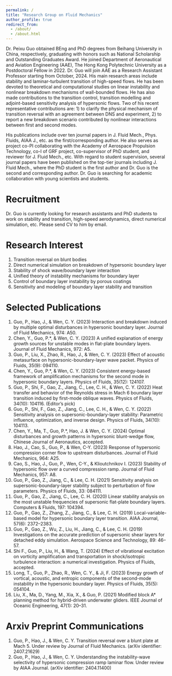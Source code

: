 ```yaml
---
permalink: /
title: "Research Group on Fluid Mechanics"
author_profile: true
redirect_from: 
  - /about/
  - /about.html
---
```


Dr. Peixu Guo obtained BEng and PhD degrees from Beihang University in China, respectively, graduating with honors such as National Scholarship and Outstanding Graduates Award. He joined Department of Aeronautical and Aviation Engineering (AAE), The Hong Kong Polytechnic University as a Postdoctoral Fellow in 2022. Dr. Guo will join AAE as a Research Assistant Professor starting from October, 2024. His main research areas include stability and laminar-turbulent transition of high-speed flows. He has been devoted to theoretical and computational studies on linear instability and nonlinear breakdown mechanisms of wall-bounded flows. He has also made contributions to the transition control, transition modelling and adjoint-based sensitivity analysis of hypersonic flows. Two of his recent representative contributions are: 1) to clarify the physical mechanism of transition reversal with an agreement between DNS and experiment, 2) to report a new breakdown scenario contributed by nonlinear interactions between first and second modes. 

His publications include over ten journal papers in J. Fluid Mech., Phys. Fluids, AIAA J., etc. as the first/corresponding author. He also serves as project co-PI collaborating with the Academy of Aerospace Propulsion Technology, co-I of GRF project, co-supervisor of PhD student, and reviewer for J. Fluid Mech., etc. With regard to student supervision, several journal papers have been published on the top-tier journals including J. Fluid Mech., where the PhD student is the first author and Dr. Guo is the second and corresponding author. Dr. Guo is searching for academic collaboration with young scientists and students.

Recruitment
======
Dr. Guo is currently looking for research assistants and PhD students to work on stability and transition, high-speed aerodynamics, direct numerical simulation, etc. Please send CV to him by email.

Research Interest
======
1. Transition reversal on blunt bodies
2. Direct numerical simulation on breakdown of hypersonic boundary layer
3. Stability of shock wave/boundary layer interaction
4. Unified theory of instability mechanisms for boundary layer
5. Control of boundary layer instability by porous coatings
6. Sensitivity and modeling of boundary layer stability and transition

Selected Publications
======
1.	Guo, P., Hao, J., & Wen, C. Y. (2023) Interaction and breakdown induced by multiple optimal disturbances in hypersonic boundary layer. Journal of Fluid Mechanics, 974: A50. 
2.	Chen, Y., Guo, P.*, & Wen, C. Y. (2023) A unified explanation of energy growth sources for unstable modes in flat-plate boundary layers. Journal of Fluid Mechanics, 972: A5. 
3.	Guo, P., Liu, X., Zhao, R., Hao, J., & Wen, C. Y. (2023) Effect of acoustic metasurface on hypersonic-boundary-layer wave packet. Physics of Fluids, 35(9): 094110. 
4.	Chen, Y., Guo, P.*, & Wen, C. Y. (2023) Consistent energy-based framework of amplification mechanisms for the second mode in hypersonic boundary layers. Physics of Fluids, 35(12): 124107.
5.	Guo, P., Shi, F., Gao, Z., Jiang, C., Lee, C. H., & Wen, C. Y. (2022) Heat transfer and behavior of the Reynolds stress in Mach 6 boundary layer transition induced by first-mode oblique waves. Physics of Fluids, 34(10): 104116. (Editor’s pick) 
6.	Guo, P., Shi, F., Gao, Z., Jiang, C., Lee, C. H., & Wen, C. Y. (2022) Sensitivity analysis on supersonic-boundary-layer stability: Parametric influence, optimization, and inverse design. Physics of Fluids, 34(10): 104113. 
7.	Chen, Y., Ma, T., Guo, P.*, Hao, J. & Wen, C. Y. (2024) Optimal disturbances and growth patterns in hypersonic blunt-wedge flow, Chinese Journal of Aeronautics, accepted. 
8.	Hao, J., Cao, S., Guo, P., & Wen, C-Y. (2023) Response of hypersonic compression corner flow to upstream disturbances. Journal of Fluid Mechanics, 964: A25. 
9.	Cao, S., Hao, J., Guo, P., Wen, C-Y., & Klioutchnikov I. (2023) Stability of hypersonic flow over a curved compression ramp. Journal of Fluid Mechanics, 957: A8. 
10.	Guo, P., Gao, Z., Jiang, C., & Lee, C. H. (2021) Sensitivity analysis on supersonic-boundary-layer stability subject to perturbation of flow parameters. Physics of Fluids, 33: 084111. 
11.	Guo, P., Gao, Z., Jiang, C., Lee, C. H. (2020) Linear stability analysis on the most unstable frequencies of supersonic flat-plate boundary layers. Computers & Fluids, 197: 104394. 
12.	Guo, P., Gao, Z., Zhang, Z., Jiang, C., & Lee, C. H. (2019) Local-variable-based model for hypersonic boundary layer transition. AIAA Journal, 57(6): 2372–2383.
13.	Guo, P., Gao, Z., Wu, Z., Liu, H., Jiang, C., & Lee, C. H. (2019) Investigations on the accurate prediction of supersonic shear layers for detached eddy simulation. Aerospace Science and Technology, 89: 46–57. 
14.	Shi F., Guo, P., Liu, H., & Wang, T. (2024) Effect of vibrational excitation on vorticity amplification and transportation in shock/isotropic turbulence interaction: a numerical investigation. Physics of Fluids, accepted.
15.	Long, T., Guo, P., Zhao, R., Wen, C. Y., & Ji, F. (2023) Energy growth of vortical, acoustic, and entropic components of the second-mode instability in the hypersonic boundary layer. Physics of Fluids, 35(5): 054104.
16.	Liu, X., Ma, D., Yang, M., Xia, X., & Guo, P. (2021) Modified block A* planning method for hybrid-driven underwater gliders. IEEE Journal of Oceanic Engineering, 47(1): 20–31.

Arxiv Preprint Communications
======
1. Guo, P., Hao, J., & Wen, C. Y. Transition reversal over a blunt plate at Mach 5. Under review by Journal of Fluid Mechanics. (arXiv identifier: 2407.21629)
2. Guo, P., Hao, J., & Wen, C. Y. Understanding the instability-wave selectivity of hypersonic compression ramp laminar flow. Under review by AIAA Journal. (arXiv identifier: 2404.11400)

